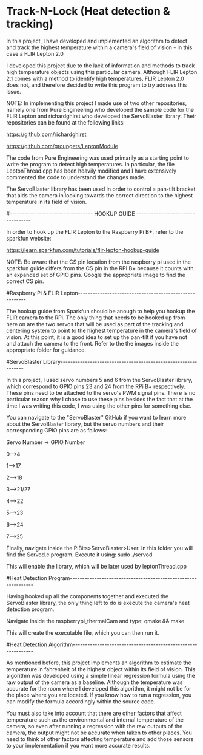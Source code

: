 # Track-N-Lock (Heat detection & tracking)

In this project, I have developed and implemented an algorithm to detect and track the highest temperature within a camera's field of vision - in this case a FLIR Lepton 2.0

I developed this project due to the lack of information and methods to track high temperature objects using this particular camera. Although FLIR Lepton 2.1 comes with a method to identify high temperatures, FLIR Lepton 2.0 does not, and therefore decided to write this program to try address this issue.

NOTE: In implementing this project I made use of two other repositories, namely one from Pure Engineering who developed the sample code for the FLIR Lepton and richardghirst who developed the ServoBlaster library. Their repositories can be found at the following links:

https://github.com/richardghirst

https://github.com/groupgets/LeptonModule

The code from Pure Engineering was used primarily as a starting point to write the program to detect high temperatures. In particular, the file LeptonThread.cpp has been heavily modified and I have extensively commented the code to understand the changes made.

The ServoBlaster library has been used in order to control a pan-tilt bracket that aids the camera in looking towards the correct direction to the highest temperature in its field of vision.


#---------------------------------- HOOKUP GUIDE ----------------------------------

In order to hook up the FLIR Lepton to the Raspberry Pi B+, refer to the sparkfun website:

https://learn.sparkfun.com/tutorials/flir-lepton-hookup-guide

NOTE: Be aware that the CS pin location from the raspberry pi used in the sparkfun guide differs from the CS pin in the RPI B+ because it counts with an expanded set of GPIO pins. Google the appropriate image to find the correct CS pin. 

#Raspberry Pi & FLIR Lepton--------------------------------------------------------

The hookup guide from Sparkfun should be anough to help you hookup the FLIR camera to the RPi.
The only thing that needs to be hooked up from here on are the two servos that will be used as part of the tracking and centering system to point to the highest temperature in the camera's field of vision.
At this point, it is a good idea to set up the pan-tilt if you have not and attach the camera to the front.
Refer to the the images inside the appropriate folder for guidance.

#ServoBlaster Library---------------------------------------------------------------

In this project, I used servo numbers 5 and 6 from the ServoBlaster library, which correspond to GPIO pins 23 and 24 from the RPi B+ respectively. These pins need to be attached to the servo's PWM signal pins. There is no particular reason why I chose to use these pins besides the fact that at the time I was writing this code, I was using the other pins for something else.

You can navigate to the "ServoBlaster" GitHub if you want to learn more about the ServoBlaster library, but the servo numbers and their corresponding GPIO pins are as follows:

Servo Number -> GPIO Number

0-->4

1-->17

2-->18

3-->21/27

4-->22

5-->23

6-->24

7-->25


Finally, navigate inside the PiBits>ServoBlaster>User. In this folder you will find the Servod.c program. Execute it using: sudo ./servod

This will enable the library, which will be later used by leptonThread.cpp

#Heat Detection Program---------------------------------------------------------------

Having hooked up all the components together and executed the ServoBlaster library, the only thing left to do is execute the camera's heat detection program.

Navigate inside the raspberrypi_thermalCam and type: qmake && make

This will create the executable file, which you can then run it.

#Heat Detection Algorithm--------------------------------------------------------------

As mentioned before, this project implements an algorithm to estimate the temperature in fahrenheit of the highest object within its field of vision. This algorithm was developed using a simple linear regression formula using the raw output of the camera as a baseline. Although the temperature was accurate for the room where I developed this algorithm, it might not be for the place where you are located. If you know how to run a regression, you can modify the formula accordingly within the source code.

You must also take into account that there are other factors that affect temperature such as the environmental and internal temperature of the camera, so even after running a regression with the raw outputs of the camera, the output might not be accurate when taken to other places. You need to think of other factors affecting temperature and add those sensors to your implementation if you want more accurate results.
